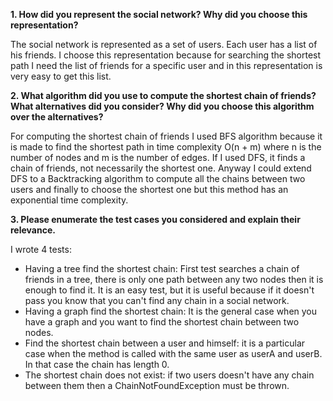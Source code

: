 <b>1. How did you represent the social network?  Why did you choose this representation?</b>
   
The social network is represented as a set of users. Each user has a list of his friends. I choose this representation because for searching the shortest path I need the list of friends for a specific user and in this representation is very easy to get this list.

<b> 2. What algorithm did you use to compute the shortest chain of friends?  What alternatives did you consider?  Why did you choose this algorithm over the alternatives? </b>
   
For computing the shortest chain of friends I used BFS algorithm because it is made to find the shortest path in time complexity O(n + m) where n is the number of nodes and m is the number of edges. If I used DFS, it finds a chain of friends, not necessarily the shortest one. Anyway I could extend DFS to a Backtracking algorithm to compute all the chains between two users and finally to choose the shortest one but this method has an exponential time complexity.

<b> 3. Please enumerate the test cases you considered and explain their relevance. </b>

I wrote 4 tests:

* Having a tree find the shortest chain: First test searches a chain of friends in a tree, there is only one path between any two nodes then it is enough to find it. It is an easy test, but it is useful because if it doesn't pass you know that you can't find any chain in a social network.
* Having a graph find the shortest chain: It is the general case when you have a graph and you want to find the shortest chain between two nodes. 
* Find the shortest chain between a user and himself: it is a particular case when the method is called with the same user as userA and userB. In that case the chain has length 0.
* The shortest chain does not exist: if two users doesn't have any chain between them then a ChainNotFoundException must be thrown.